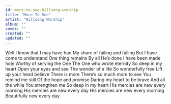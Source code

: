 ```yaml
---
id: more-to-see-hillsong-worship
title: "More To See"
artist: "Hillsong Worship"
album: ""
cover: ""
created: ""
updated: ""
---
```


Well I know that I may have had
My share of failing and falling
But I have come to understand
One thing remains
By all He’s done
I have been made holy
Worthy of serving the One
The One who wrote eternity
So deep in my heart
Open your eyes and see
The wonder of a life
So wonderfully free
Lift up your head believe
There is more
There’s so much more to see
You remind me still
Of the hope and promise
Daring my heart to be brave
And all the while
You strengthen me
So deep in my heart
His mercies are new every morning
His mercies are new every day
His mercies are new every morning
Beautifully new every day
